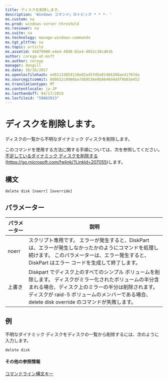 ```yaml
---
title: ディスクを削除します。
description: 'Windows コマンド」のトピック * * *- '
ms.custom: na
ms.prod: windows-server-threshold
ms.reviewer: na
ms.suite: na
ms.technology: manage-windows-commands
ms.tgt_pltfrm: na
ms.topic: article
ms.assetid: 44079900-e4ed-49d0-81e4-d652c38cd636
author: coreyp-at-msft
ms.author: coreyp
manager: dongill
ms.date: 10/16/2017
ms.openlocfilehash: e401133854118e82a45fd5e01466288ae41f67da
ms.sourcegitcommit: 0d0b32c8986ba7db9536e0b8648d4ddf9b03e452
ms.translationtype: MT
ms.contentlocale: ja-JP
ms.lasthandoff: 04/17/2019
ms.locfileid: "59863913"
---
```

# <a name="delete-disk"></a>ディスクを削除します。



ディスクの一覧から不明なダイナミック ディスクを削除します。

このコマンドを使用する方法に関する手順については、次を参照してください。[不足しているダイナミック ディスクを削除する](https://go.microsoft.com/fwlink/?LinkId=207055)(https://go.microsoft.com/fwlink/?LinkId=207055)します。

## <a name="syntax"></a>構文

```
delete disk [noerr] [override]
```

## <a name="parameters"></a>パラメーター

|パラメーター|説明|
|---------|-----------|
|noerr|スクリプト専用です。 エラーが発生すると、DiskPart は、エラーが発生しなかったかのようにコマンドを処理し続けます。 このパラメーターは、エラー発生すると、DiskPart はエラー コードを生成して終了します。|
|上書き|Diskpart でディスク上のすべてのシンプル ボリュームを削除します。 ディスクがミラー化されたボリュームの半分含まれる場合、ディスク上のミラーの半分は削除されます。 ディスクが raid-5 ボリュームのメンバーである場合、delete disk override のコマンドが失敗します。|

## <a name="BKMK_examples"></a>例

不明なダイナミック ディスクをディスクの一覧から削除するには、次のように入力します。
```
delete disk
```

#### <a name="additional-references"></a>その他の参照情報

[コマンドライン構文キー](command-line-syntax-key.md)

